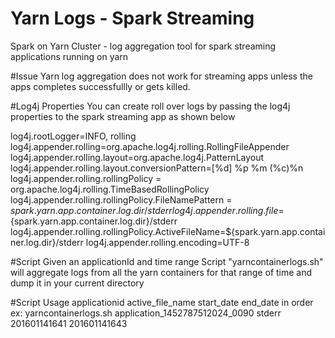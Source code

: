 # Yarn Logs - Spark Streaming 
Spark on Yarn Cluster - log aggregation tool for spark streaming applications running on yarn

#Issue
Yarn log aggregation does not work for streaming apps unless the apps completes successfullly or gets killed.


#Log4j Properties
You can create roll over logs by passing the log4j properties to the spark streaming app as shown below

log4j.rootLogger=INFO, rolling
log4j.appender.rolling=org.apache.log4j.rolling.RollingFileAppender
log4j.appender.rolling.layout=org.apache.log4j.PatternLayout
log4j.appender.rolling.layout.conversionPattern=[%d] %p %m (%c)%n
log4j.appender.rolling.rollingPolicy = org.apache.log4j.rolling.TimeBasedRollingPolicy
log4j.appender.rolling.rollingPolicy.FileNamePattern = ${spark.yarn.app.container.log.dir}/stderr%d{yyyyMMddHHmm}
log4j.appender.rolling.file=${spark.yarn.app.container.log.dir}/stderr
log4j.appender.rolling.rollingPolicy.ActiveFileName=${spark.yarn.app.container.log.dir}/stderr
log4j.appender.rolling.encoding=UTF-8

#Script
Given an applicationId and time range Script "yarncontainerlogs.sh" will aggregate logs from all the yarn containers for that
range of time and dump it in your current directory

#Script Usage
applicationid active_file_name start_date end_date in order
ex:
yarncontainerlogs.sh application_1452787512024_0090 stderr 201601141641 201601141643
